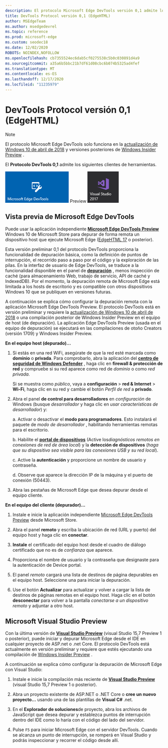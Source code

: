 ```yaml
---
description: El protocolo Microsoft Edge DevTools versión 0,1 admite los siguientes clientes de herramientas.
title: DevTools Protocol versión 0,1 (EdgeHTML)
author: MSEdgeTeam
ms.author: msedgedevrel
ms.topic: reference
ms.prod: microsoft-edge
ms.custom: seodec18
ms.date: 12/02/2020
ROBOTS: NOINDEX,NOFOLLOW
ms.openlocfilehash: cb7355524ec6dab5cf0275538c5b0c030891d4a9
ms.sourcegitcommit: a35a6b5bbc21b7df61d08cbc6b074b5325ad4fef
ms.translationtype: MT
ms.contentlocale: es-ES
ms.lasthandoff: 12/17/2020
ms.locfileid: "11235979"
---
```

# DevTools Protocol versión 0,1 (EdgeHTML)  

> [!NOTE]
> El protocolo Microsoft Edge DevTools solo funciona en la [actualización de Windows 10 de abril de 2018](https://blogs.windows.com/windowsexperience/2018/04/30/how-to-get-the-windows-10-april-2018-update/#5VXkQMU41CJzZPER.97) y versiones posteriores de [Windows Insider Preview](https://insider.windows.com/en-us/getting-started/) .

El **Protocolo DevTools 0,1** admite los siguientes clientes de herramientas.

[ ![ Microsoft Edge DevTools](../media/microsoft-edge-devtools.png)](#microsoft-edge-devtools-preview) Preview [ ![ Microsoft Visual Studio 15,7 Preview 2](../media/visual-studio-2017.png)](#microsoft-visual-studio-preview)

## Vista previa de Microsoft Edge DevTools

Puede usar la aplicación independiente [**Microsoft Edge DevTools Preview**](https://www.microsoft.com/store/p/microsoft-edge-devtools-preview/9mzbfrmz0mnj?activetab=pivot%3aoverviewtab) Windows 10 de Microsoft Store para depurar de forma remota un dispositivo host que ejecute Microsoft Edge ([EdgeHTML 17](../../dev-guide/index.md) o posterior).

Esta versión preliminar 0,1 del protocolo DevTools proporciona la funcionalidad de depuración básica, como la definición de puntos de interrupción, el recorrido paso a paso por el código y la exploración de las pilas. En la interfaz de usuario de Edge DevTools, se traduce a la funcionalidad disponible en el panel de [**depuración**](../../devtools-guide/debugger.md) , menos inspección de caché (para almacenamiento Web, trabajo de servicio, API de caché y IndexedDB). Por el momento, la depuración remota de Microsoft Edge está limitada a los hosts de escritorio y es compatible con otros dispositivos Windows 10 que se publiquen en versiones futuras.

A continuación se explica cómo configurar la depuración remota con la aplicación Microsoft Edge DevTools Preview. El protocolo DevTools está en versión preliminar y requiere la [actualización de Windows 10 de abril de 2018](https://blogs.windows.com/windowsexperience/2018/04/30/how-to-get-the-windows-10-april-2018-update/#5VXkQMU41CJzZPER.97) o una compilación posterior de Windows Insider Preview en el equipo de host (de depuración). La aplicación Edge DevTools Preview (usada en el equipo de depuración) se ejecutará en las compilaciones de otoño Creators (versión 1709) y Windows Insider Preview.

**En el equipo host (depurado)...**

1. Si estás en una red WiFi, asegúrate de que la red esté marcada como **dominio** o **privada**. Para comprobarlo, abra la aplicación del [**centro de seguridad de Windows Defender**](/windows/security/threat-protection/windows-defender-security-center/windows-defender-security-center) , haga clic en **firewall & protección de red** y compruebe si su red aparece como red de *dominio* o como *red privada*. 

    Si se muestra como *público*, vaya a **configuración**  >  **red & Internet**  >  **Wi-Fi**, haga clic en su red y cambie el botón *Perfil de red* a **privado**.

2. Abra el panel **de control para desarrolladores** en *configuración* de Windows (busque *desarrollador* y haga clic en *usar características de desarrollador*) y: 

    a. Activar o desactivar el **modo para programadores**. Esto instalará el paquete de *modo de desarrollador* , habilitando herramientas remotas para el escritorio.

    b. Habilite el [**portal de dispositivos**](/windows/uwp/debug-test-perf/device-portal) (Active los*diagnósticos remotos en conexiones de red de área local*) y la **detección de dispositivos** (*haga que su dispositivo sea visible para las conexiones USB y su red local*).

    c. Active la **autenticación** y proporcione un nombre de usuario y contraseña.

    d. Observe que aparece la dirección IP de la máquina y el puerto de conexión (50443).

3. Abra las pestañas de Microsoft Edge que desea depurar desde el equipo cliente.

**En el equipo del cliente (depurador)...**

1.  Instale e inicie la aplicación independiente [Microsoft Edge DevTools Preview](https://www.microsoft.com/store/p/microsoft-edge-devtools-preview/9mzbfrmz0mnj?activetab=pivot%3aoverviewtab) desde Microsoft Store.

2. Abra el panel **remoto** y escriba la ubicación de red (URL y puerto) del equipo host y haga clic en **conectar**.

3. **Instale** el certificado del equipo host desde el cuadro de diálogo certificado que no es de *confianza* que aparece.

4. Proporciona el nombre de usuario y la contraseña que designaste para la autenticación de Device portal.

5. El panel *remoto* cargará una lista de destinos de página depurables en el equipo host. Seleccione una para iniciar la depuración.

6. Use el botón **Actualizar** para actualizar y volver a cargar la lista de destinos de páginas remotas en el equipo host. Haga clic en el botón **desconectar** para volver a la pantalla *conectarse a un dispositivo remoto* y adjuntar a otro host.

## Microsoft Visual Studio Preview

Con la última versión de [**Visual Studio Preview**](https://www.visualstudio.com/vs/preview/) (visual Studio 15,7 Preview 1 o posterior), puede iniciar y depurar Microsoft Edge desde el IDE en cualquier proyecto de ASP.net o .net Core. El protocolo DevTools está actualmente en versión preliminar y requiere que estés ejecutando una compilación de [Windows Insider Preview](https://insider.windows.com/en-us/getting-started/) .

A continuación se explica cómo configurar la depuración de Microsoft Edge con Visual Studio:

1.  Instale e inicie la compilación más reciente de [**Visual Studio Preview**](https://www.visualstudio.com/vs/preview/) (visual Studio 15,7 Preview 1 o posterior).

2. Abra un proyecto existente de ASP.NET o .NET Core o **cree un nuevo proyecto...** usando una de las plantillas de **Visual C#** .net.

3. En el **Explorador de soluciones**de proyecto, abra los archivos de JavaScript que desea depurar y establezca puntos de interrupción dentro del IDE como lo haría con el código del lado del servidor.

4. Pulse `F5` para iniciar Microsoft Edge con el servidor DevTools. Cuando se alcanza un punto de interrupción, se romperá en Visual Studio y podrás inspeccionar y recorrer el código desde allí.
